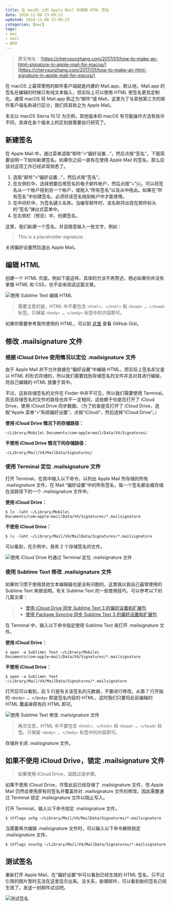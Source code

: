 ```yaml
---
title: 在 macOS 上的 Apple Mail 中使用 HTML 签名
date: 2018-11-08 23:09:23
updated: 2018-11-08 23:09:23
categories: [mac]
tags:
- mac
- mail
- 邮件
---
```


> 原文地址：[https://cherysunzhang.com/2017/01/how-to-make-an-html-signature-in-apple-mail-for-macos/](https://cherysunzhang.com/2017/01/how-to-make-an-html-signature-in-apple-mail-for-macos/)

在 macOS 上最常使用的邮件客户端就是内建的 Mail.app，默认地，Mail.app 的签名在编辑的时候只有纯文本输入，但实际上可以使用 HTML 使签名更具定制化。通常 macOS 将 Mail.app 称之为“邮件”或 Mail，这里为了与其他第三方的邮件客户端名称进行区分，我们将其称之为 Apple Mail。

本文以 macOS Sierra 10.12 为示例，其他版本的 macOS 有可能操作方法有些许不同，具体在各个版本上的区别就需要自行研究了。

<!--more-->

## 新建签名

在 Apple Mail 中，通过菜单选取“邮件”>“偏好设置…”，然后点按“签名”。下面简要说明一下如何新建签名。如果你之前一直有在使用 Apple Mail 的签名，那么应该对这项工作已经非常熟悉了。

1. 选取“邮件”>“偏好设置…”，然后点按“签名”。
2. 在左侧栏中，选择想要应用签名的电子邮件帐户，然后点按“+”￼。可以将签名从一个帐户拖到另一个帐户，或拖入“所有签名”以及从中拖出。如果在“所有签名”中创建签名，必须将该签名拖到帐户中才能使用。
3. 在中间栏中，为签名键入名称。当编写邮件时，该名称将出现在邮件标头的“签名”弹出式菜单中。
4. 在右侧栏（预览）中，创建签名。

这里，我们新建一个签名，并且随意输入一些文字，例如：

> This is a placeholder signature.

关闭偏好设置然后退出 Apple Mail。

## 编辑 HTML

创建一个 HTML 页面，例如下面这样。具体的方法不再赘述，想必如果你并没有掌握 HTML 和 CSS，也不会来阅读这篇文章。

![使用 Sublime Text 编辑 HTML](https://cherysunzhang.com/static/2017/01/editing-html.png)

> 需要注意的是，HTML 中不要包含 `<html>`、`</html>` 和 `<head> … </head>` 标签。只保留 `<body> … </body>` 标签中的内容即可。

如果你需要参考我所使用的 HTML，可以到 [这里](https://gist.github.com/cherysun/dbcfff9c03b145646b392d21d0780030) 查看 GitHub Gist。

## 修改 .mailsignature 文件

### 根据 iCloud Drive 使用情况以定位 .mailsignature 文件

由于 Apple Mail 并不允许直接在“偏好设置”中编辑 HTML，而实际上签名却又是以 HTML 的形式存储的，所以我们需要找到存储签名的文件并且对其进行编辑，将自己编辑的 HTML 放置于其中。

不过，这些存储签名的文件在 Finder 中并不可见，所以我们需要使用 Terminal。而且存储签名的文件的路径也并不一定相同，这依赖于你是否打开了 iCloud Drive，使用 iCloud Drive 同步数据。（为了检查是否打开了 iCloud Drive，选取“Apple 菜单”>“系统偏好设置”，点按“iCloud”，然后选择“iCloud Drive”。）

**使用 iCloud Drive 情况下的存储路径：**

```shell
~/Library/Mobile\ Documents/com~apple~mail/Data/V4/Signatures/
```

**不使用 iCloud Drive 情况下的存储路径：**

```shell
~/Library/Mail/V4/MailData/Signatures/
```

### 使用 Terminal 定位 .mailsignature 文件

打开 Terminal，在其中输入以下命令，以列出 Apple Mail 所存储的所有 .mailsignature 文件。在 Mail “偏好设置”中的所有签名，每一个签名都会被存储在该路径下的一个 .mailsignature 文件中。

**使用 iCloud Drive：**

```shell
$ ls -laht ~/Library/Mobile\ Documents/com~apple~mail/Data/V4/Signatures/*.mailsignature
```

**不使用 iCloud Drive：**

```shell
$ ls -laht ~/Library/Mail/V4/MailData/Signatures/*.mailsignature
```

可以看到，在示例中，我有 2 个存储签名的文件。

![使用 iCloud Drive 时通过 Terminal 定位 .mailsignature 文件](https://cherysunzhang.com/static/2017/01/list-mailsignature-files-in-terminal.png)

### 使用 Sublime Text 修改 .mailsignature 文件

如果你习惯于使用其他文本编辑器也是没有问题的，这里我以我自己最常使用的 Sublime Text 来做说明。有关 Sublime Text 的一些使用技巧，可以参考以下的几篇文章：

> - [使用 iCloud Drive 同步 Sublime Text 3 的偏好设置和扩展包](https://cherysunzhang.com/2016/07/sync-sublime-text-3-preferences-and-installed-packages-using-icloud-drive/)
> - [使用 Package Syncing 同步 Sublime Text 3 的偏好设置和扩展包](https://cherysunzhang.com/2016/08/syncing-sublime-text-3-preferences-and-installed-packages-using-package-syncing/)

在 Terminal 中，输入以下命令指定使用 Sublime Text 来打开 .mailsignature 文件。

**使用 iCloud Drive：**

```shell
$ open -a Sublime\ Text ~/Library/Mobile\ Documents/com~apple~mail/Data/V4/Signatures/*.mailsignature
```

**不使用 iCloud Drive：**

```shell
$ open -a Sublime\ Text ~/Library/Mail/V4/MailData/Signatures/*.mailsignature
```

打开后可以看到，前 5 行是有关该签名的元数据，不要进行修改。从第 7 行开始的 `<body> … </body>` 即是签名内容的 HTML，这时我们只要将此前编辑的 HTML 覆盖掉原有的 HTML 即可。

![使用 Sublime Text 修改 .mailsignature 文件](https://cherysunzhang.com/static/2017/01/changing-mailsignature-files.png)

> 再次注意，HTML 中不要包含 `<html>`、`</html>` 和 `<head> … </head>` 标签。只保留 `<body> … </body>` 标签中的内容即可。

存储并关闭 .mailsignature 文件。

## 如果不使用 iCloud Drive，锁定 .mailsignature 文件

> 如果使用 iCloud Drive，请跳过该步骤。

如果不使用 iCloud Drive，尽管此前已经存储了 .mailsignature 文件，但 Apple Mail 仍然会使用原有的签名并覆盖你对 .mailsignature 文件的修改。因此需要通过 Terminal 锁定 .mailsignature 文件以阻止写入。

打开 Terminal，输入以下命令锁定 .mailsignature 文件。

```shell
$ chflags uchg ~/Library/Mail/V4/MailData/Signatures/*.mailsignature
```

当需要再次编辑 .mailsignature 文件时，可以输入以下命令解除锁定 .mailsignature 文件。

```shell
$ chflags nouchg ~/Library/Mail/V4/MailData/Signatures/*.mailsignature
```

## 测试签名

重新打开 Apple Mail，在“偏好设置”中可以看到已经生效的 HTML 签名，只不过引用的图片暂时无法在这里显示出来。没关系，新建邮件，可以看到新的签名已经生效了。发送一封邮件试试吧。

![测试签名](https://cherysunzhang.com/static/2017/01/testing-signature.png)